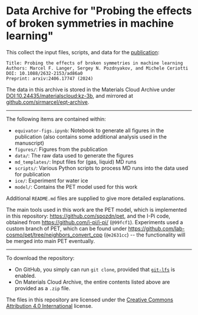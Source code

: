 # Data Archive for "Probing the effects of broken symmetries in machine learning"

This collect the input files, scripts, and data for the [publication](https://doi.org/10.1088/2632-2153/ad86a0):

```
Title: Probing the effects of broken symmetries in machine learning
Authors: Marcel F. Langer, Sergey N. Pozdnyakov, and Michele Ceriotti
DOI: 10.1088/2632-2153/ad86a0
Preprint: arxiv:2406.17747 (2024)
```

The data in this archive is stored in the Materials Cloud Archive under [DOI:10.24435/materialscloud:kz-3b](https://doi.org/10.24435/materialscloud:kz-3b), and mirrored at [github.com/sirmarcel/eqt-archive](https://github.com/sirmarcel/eqt-archive).

***

The following items are contained within:

- `equivator-figs.ipynb`: Notebook to generate all figures in the publication (also contains some additional analysis used in the manuscript)
- `figures/`: Figures from the publication
- `data/`: The raw data used to generate the figures
- `md_templates/`: Input files for (gas, liquid) MD runs
- `scripts/`: Various Python scripts to process MD runs into the data used for publication
- `ice/`: Experiment for water ice
- `model/`: Contains the PET model used for this work

Additional `README.md` files are supplied to give more detailed explanations.

The main tools used in this work are the PET model, which is implemented in this repository: https://github.com/spozdn/pet, and the I-Pi code, obtained from https://github.com/i-pi/i-pi/ (`@99fcf1`). Experiments used a custom branch of PET, which can be found under https://github.com/lab-cosmo/pet/tree/neighbors_convert_cpp (`@e2631cc`) -- the functionality will be merged into main PET eventually.


***

To download the repository:

- On GitHub, you simply can run `git clone`, provided that [`git-lfs`](https://git-lfs.com) is enabled.
- On Materials Cloud Archive, the entire contents listed above are provided as a `.zip` file.

The files in this repository are licensed under the [Creative Commons Attribution 4.0 International](https://creativecommons.org/licenses/by/4.0/legalcode) license.